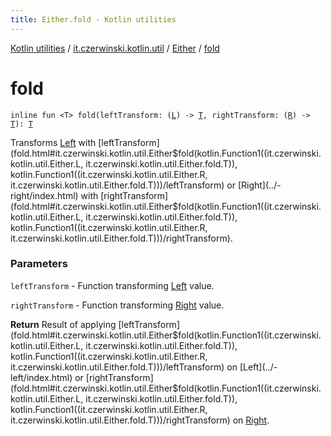 ```yaml
---
title: Either.fold - Kotlin utilities
---
```


[Kotlin utilities](../../index.html) / [it.czerwinski.kotlin.util](../index.html) / [Either](index.html) / [fold](./fold.html)

# fold

`inline fun <T> fold(leftTransform: (`[`L`](index.html#L)`) -> `[`T`](fold.html#T)`, rightTransform: (`[`R`](index.html#R)`) -> `[`T`](fold.html#T)`): `[`T`](fold.html#T)

Transforms [Left](../-left/index.html) with [leftTransform](fold.html#it.czerwinski.kotlin.util.Either$fold(kotlin.Function1((it.czerwinski.kotlin.util.Either.L, it.czerwinski.kotlin.util.Either.fold.T)), kotlin.Function1((it.czerwinski.kotlin.util.Either.R, it.czerwinski.kotlin.util.Either.fold.T)))/leftTransform) or [Right](../-right/index.html) with [rightTransform](fold.html#it.czerwinski.kotlin.util.Either$fold(kotlin.Function1((it.czerwinski.kotlin.util.Either.L, it.czerwinski.kotlin.util.Either.fold.T)), kotlin.Function1((it.czerwinski.kotlin.util.Either.R, it.czerwinski.kotlin.util.Either.fold.T)))/rightTransform).

### Parameters

`leftTransform` - Function transforming [Left](../-left/index.html) value.

`rightTransform` - Function transforming [Right](../-right/index.html) value.

**Return**
Result of applying [leftTransform](fold.html#it.czerwinski.kotlin.util.Either$fold(kotlin.Function1((it.czerwinski.kotlin.util.Either.L, it.czerwinski.kotlin.util.Either.fold.T)), kotlin.Function1((it.czerwinski.kotlin.util.Either.R, it.czerwinski.kotlin.util.Either.fold.T)))/leftTransform) on [Left](../-left/index.html) or [rightTransform](fold.html#it.czerwinski.kotlin.util.Either$fold(kotlin.Function1((it.czerwinski.kotlin.util.Either.L, it.czerwinski.kotlin.util.Either.fold.T)), kotlin.Function1((it.czerwinski.kotlin.util.Either.R, it.czerwinski.kotlin.util.Either.fold.T)))/rightTransform) on [Right](../-right/index.html).

